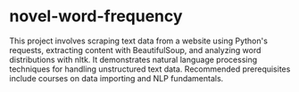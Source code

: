 # novel-word-frequency
This project involves scraping text data from a website using Python's requests, extracting content with BeautifulSoup, and analyzing word distributions with nltk. It demonstrates natural language processing techniques for handling unstructured text data. Recommended prerequisites include courses on data importing and NLP fundamentals.
